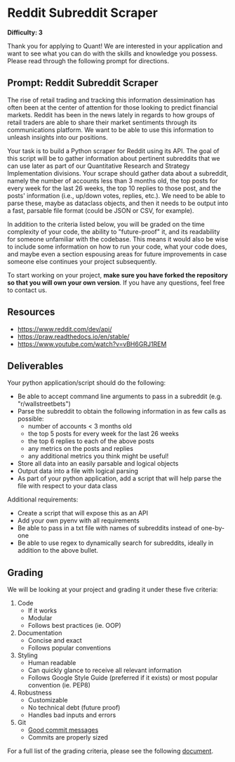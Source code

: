 # Reddit Subreddit Scraper

**Difficulty: 3**

Thank you for applying to Quant! We are interested in your application and want to see what you can do with the skills and knowledge you possess. Please read through the following prompt for directions.

## **Prompt: Reddit Subreddit Scraper**
The rise of retail trading and tracking this information dessimination has often been at the center of attention for those looking to predict financial markets. Reddit has been in the news lately in regards to how groups of retail traders are able to share their market sentiments through its communications platform. We want to be able to use this information to unleash insights into our positions.

Your task is to build a Python scraper for Reddit using its API. The goal of this script will be to gather information about pertinent subreddits that we can use later as part of our Quantitative Research and Strategy Implementation divisions. Your scrape should gather data about a subreddit, namely the number of accounts less than 3 months old, the top posts for every week for the last 26 weeks, the top 10 replies to those post, and the posts' information (i.e., up/down votes, replies, etc.). We need to be able to parse these, maybe as dataclass objects, and then it needs to be output into a fast, parsable file format (could be JSON or CSV, for example). 

In addition to the criteria listed below, you will be graded on the time complexity of your code, the ability to "future-proof" it, and its readability for someone unfamiliar with the codebase. This means it would also be wise to include some information on how to run your code, what your code does, and maybe even a section espousing areas for future improvements in case someone else continues your project subsequently.

To start working on your project, **make sure you have forked the repository so that you will own your own version**. If you have any questions, feel free to contact us.

## **Resources**
- https://www.reddit.com/dev/api/
- https://praw.readthedocs.io/en/stable/
- https://www.youtube.com/watch?v=vBH6GRJ1REM

## **Deliverables**
Your python application/script should do the following:
- Be able to accept command line arguments to pass in a subreddit (e.g. "r/wallstreetbets")
- Parse the subreddit to obtain the following information in as few calls as possible:
  - number of accounts < 3 months old
  - the top 5 posts for every week for the last 26 weeks
  - the top 6 replies to each of the above posts
  - any metrics on the posts and replies
  - any additional metrics you think might be useful!
- Store all data into an easily parsable and logical objects
- Output data into a file with logical parsing
- As part of your python application, add a script that will help parse the file with respect to your data class

Additional requirements:
- Create a script that will expose this as an API
- Add your own pyenv with all requirements
- Be able to pass in a txt file with names of subreddits instead of one-by-one
- Be able to use regex to dynamically search for subreddits, ideally in addition to the above bullet.

## **Grading**
We will be looking at your project and grading it under these five criteria:
1. Code
   - If it works
   - Modular
   - Follows best practices (ie. OOP)
2. Documentation
   - Concise and exact
   - Follows popular conventions
3. Styling
   - Human readable
   - Can quickly glance to receive all relevant information
   - Follows Google Style Guide (preferred if it exists) or most popular convention (ie. PEP8)
4. Robustness
   - Customizable
   - No technical debt (future proof)
   - Handles bad inputs and errors
5. Git
   - [Good commit messages](https://cbea.ms/git-commit/#seven-rules)
   - Commits are properly sized

For a full list of the grading criteria, please see the following [document](https://docs.google.com/spreadsheets/d/16CqSJSlch7w9q4_ZTiydKGk0T01rgvIEcHHwqsI_KSo/edit?usp=sharing). 

